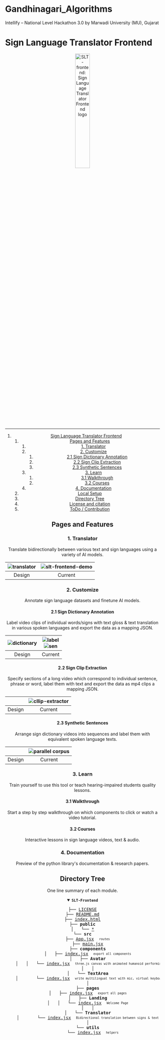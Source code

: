 # Gandhinagari_Algorithms
Intellify – National Level Hackathon 3.0 by Marwadi University (MU), Gujarat

# Sign Language Translator Frontend

<div align="center">

<img width="30.9%" alt="SLT-frontend: Sign Language Translator Frontend logo" src="https://github.com/sign-language-translator/slt-frontend/blob/784d68a419e9c65c88129534b31dfbdd8270d456/public/logo512.png" />


---

1. [Sign Language Translator Frontend](#sign-language-translator-frontend)
   1. [Pages and Features](#pages-and-features)
      1. [1. Translator](#1-translator)
      2. [2. Customize](#2-customize)
         1. [2.1 Sign Dictionary Annotation](#21-sign-dictionary-annotation)
         2. [2.2 Sign Clip Extraction](#22-sign-clip-extraction)
         3. [2.3 Synthetic Sentences](#23-synthetic-sentences)
      3. [3. Learn](#3-learn)
         1. [3.1 Walkthrough](#31-walkthrough)
         2. [3.2 Courses](#32-courses)
      4. [4. Documentation](#4-documentation)
   2. [Local Setup](#local-setup)
   3. [Directory Tree](#directory-tree)
   4. [License and citation](#license-and-citation)
   5. [ToDo / Contribution](#todo--contribution)

## Pages and Features

### 1. Translator

Translate bidirectionally between various text and sign languages using a variety of AI models.

| ![translator](https://github.com/user-attachments/assets/1e1ad62f-6486-422d-b44a-94df315a6195) | ![slt-frontend-demo](https://github.com/user-attachments/assets/a863e8b5-ff42-4a90-b9ee-a0cdb73fdaad) |
| :-: | :-: |
| Design | Current |

### 2. Customize

Annotate sign language datasets and finetune AI models.

#### 2.1 Sign Dictionary Annotation

Label video clips of individual words/signs with text gloss & text translation in various spoken languages and export the data as a mapping JSON.

| ![dictionary](https://github.com/user-attachments/assets/542e9755-6073-413c-98b8-5097ca19a739) | ![label](https://github.com/user-attachments/assets/8a033b45-732d-44bf-8e35-3df99ef24e22)<br/>![sen](https://github.com/user-attachments/assets/749defe5-966d-40e7-9e5d-08e9be707573) |
| :-: | :-: |
| Design | Current |

#### 2.2 Sign Clip Extraction

Specify sections of a long video which correspond to individual sentence, phrase or word, label them with text and export the data as mp4 clips a mapping JSON.

| | ![cllip-extractor](https://github.com/user-attachments/assets/37ffbddf-1711-4555-800f-9d5bdae4aacd) |
| :-: | :-: |
| Design | Current |

#### 2.3 Synthetic Sentences

Arrange sign dictionary videos into sequences and label them with equivalent spoken language texts.

| | ![parallel corpus](https://github.com/user-attachments/assets/e521f09b-6365-45e7-ae22-b5ae1feae809) |
| :-: | :-: |
| Design | Current |

### 3. Learn

Train yourself to use this tool or teach hearing-impaired students quality lessons.

#### 3.1 Walkthrough

Start a step by step walkthrough on which components to click or watch a video tutorial.

#### 3.2 Courses

Interactive lessons in sign language videos, text & audio.

### 4. Documentation

Preview of the python library's documentation & research papers.



## Directory Tree

One line summary of each module.

<details open>
<summary><b><code>SLT-Frontend</code></b><!-- (click to expand)--></summary>
<pre>
├── <a href="https://github.com/sign-language-translator/slt-frontend/blob/main/LICENSE">LICENSE</a>
├── <a href="https://github.com/sign-language-translator/slt-frontend/blob/main/README.md">README.md</a>
├── <a href="https://github.com/sign-language-translator/slt-frontend/blob/main/index.html">index.html</a>
├── <b>public</b>
│   └── <a href="https://github.com/sign-language-translator/slt-frontend/blob/main/public/">*</a>
└── <b>src</b>
    ├── <a href="https://github.com/sign-language-translator/slt-frontend/blob/main/src/App.jsx">App.jsx</a>  <sub><sup>routes</sup></sub>
    ├── <a href="https://github.com/sign-language-translator/slt-frontend/blob/main/src/index.js">main.jsx</a>
    ├── <b>components</b>
    │   ├── <a href="https://github.com/sign-language-translator/slt-frontend/blob/main/src/components/index.jsx">index.jsx</a>  <sub><sup>export all components</sup></sub>
    │   ├── <b>Avatar</b>
    │   │   └── <a href="https://github.com/sign-language-translator/slt-frontend/blob/main/src/components/Avatar/index.jsx">index.jsx</a>  <sub><sup>three.js canvas with animated humanoid performing signs</sup></sub>
    │   │
    │   └── <b>TextArea</b>
    │       └── <a href="https://github.com/sign-language-translator/slt-frontend/blob/main/src/components/TextArea/index.jsx">index.jsx</a>  <sub><sup>write multilingual text with mic, virtual keyboad & speaker. tag supported & ambiguous tokens. Get synonyms & translation suggestions.</sup></sub>
    │
    ├── <b>pages</b>
    │   ├── <a href="https://github.com/sign-language-translator/slt-frontend/blob/main/src/pages/index.jsx">index.jsx</a>  <sub><sup>export all pages</sup></sub>
    │   ├── <b>Landing</b>
    │   │   └── <a href="https://github.com/sign-language-translator/slt-frontend/blob/main/src/pages/Landing/index.jsx">index.jsx</a>  <sub><sup>Welcome Page</sup></sub>
    │   │
    │   └── <b>Translator</b>
    │       └── <a href="https://github.com/sign-language-translator/slt-frontend/blob/main/src/pages/Translator/index.jsx">index.jsx</a>  <sub><sup>Bidirectional translation between signs & text</sup></sub>
    │
    └── <b>utils</b>
        └── <a href="https://github.com/sign-language-translator/slt-frontend/blob/main/src/utils/index.jsx">index.jsx</a>  <sub><sup>helpers</sup></sub>
</pre>
</details>

